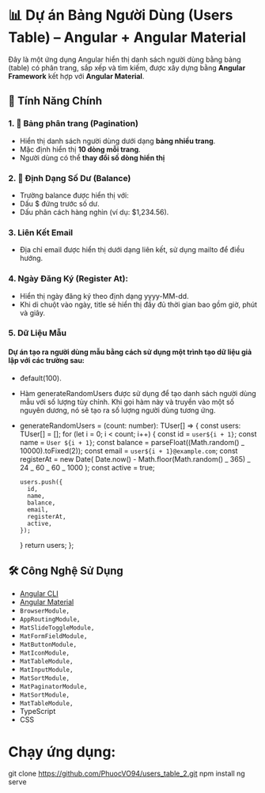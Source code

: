 # 📊 Dự án Bảng Người Dùng (Users Table) – Angular + Angular Material

Đây là một ứng dụng Angular hiển thị danh sách người dùng bằng bảng (table) có phân trang, sắp xếp và tìm kiếm, được xây dựng bằng **Angular Framework** kết hợp với **Angular Material**.

## 🚀 Tính Năng Chính

### 1. 📄 Bảng phân trang (Pagination)

- Hiển thị danh sách người dùng dưới dạng **bảng nhiều trang**.
- Mặc định hiển thị **10 dòng mỗi trang**.
- Người dùng có thể **thay đổi số dòng hiển thị**

### 2. 📄 Định Dạng Số Dư (Balance)

- Trường balance được hiển thị với:
- Dấu $ đứng trước số dư.
- Dấu phân cách hàng nghìn (ví dụ: $1,234.56).

### 3. Liên Kết Email

- Địa chỉ email được hiển thị dưới dạng liên kết, sử dụng mailto để điều hướng.

### 4. Ngày Đăng Ký (Register At):

- Hiển thị ngày đăng ký theo định dạng yyyy-MM-dd.
- Khi di chuột vào ngày, title sẽ hiển thị đầy đủ thời gian bao gồm giờ, phút và giây.

### 5. Dữ Liệu Mẫu

#### Dự án tạo ra người dùng mẫu bằng cách sử dụng một trình tạo dữ liệu giả lập với các trường sau:

- đefault(100).
- Hàm generateRandomUsers được sử dụng để tạo danh sách người dùng mẫu với số lượng tùy chỉnh. Khi gọi hàm này và truyền vào một số nguyên dương, nó sẽ tạo ra số lượng người dùng tương ứng.

- generateRandomUsers = (count: number): TUser[] => {
  const users: TUser[] = [];
  for (let i = 0; i < count; i++) {
  const id = `user${i + 1}`;
  const name = `User ${i + 1}`;
  const balance = parseFloat((Math.random() _ 10000).toFixed(2));
  const email = `user${i + 1}@example.com`;
  const registerAt = new Date(
  Date.now() - Math.floor(Math.random() _ 365) _ 24 _ 60 _ 60 _ 1000
  );
  const active = true;

      users.push({
        id,
        name,
        balance,
        email,
        registerAt,
        active,
      });

  }
  return users;
  };

## 🛠 Công Nghệ Sử Dụng

- [Angular CLI](https://angular.io/)
- [Angular Material](https://material.angular.io/)
- `BrowserModule,`
- `AppRoutingModule,`
- `MatSlideToggleModule,`
- `MatFormFieldModule,`
- `MatButtonModule,`
- `MatIconModule,`
- `MatTableModule,`
- `MatInputModule,`
- `MatSortModule,`
- `MatPaginatorModule,`
- `MatSortModule,`
- `MatTableModule,`
- TypeScript
- CSS

# Chạy ứng dụng:

git clone https://github.com/PhuocVO94/users_table_2.git
npm install
ng serve
